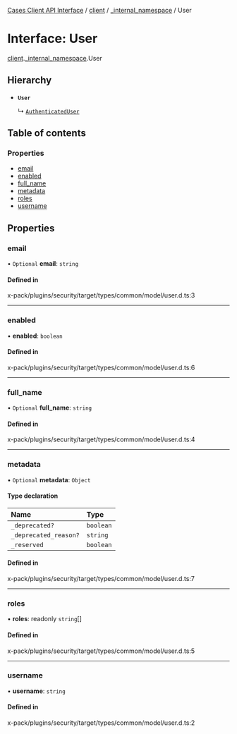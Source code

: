 [Cases Client API Interface](../README.md) / [client](../modules/client.md) / [\_internal\_namespace](../modules/client._internal_namespace.md) / User

# Interface: User

[client](../modules/client.md).[_internal_namespace](../modules/client._internal_namespace.md).User

## Hierarchy

- **`User`**

  ↳ [`AuthenticatedUser`](client._internal_namespace.AuthenticatedUser.md)

## Table of contents

### Properties

- [email](client._internal_namespace.User.md#email)
- [enabled](client._internal_namespace.User.md#enabled)
- [full\_name](client._internal_namespace.User.md#full_name)
- [metadata](client._internal_namespace.User.md#metadata)
- [roles](client._internal_namespace.User.md#roles)
- [username](client._internal_namespace.User.md#username)

## Properties

### email

• `Optional` **email**: `string`

#### Defined in

x-pack/plugins/security/target/types/common/model/user.d.ts:3

___

### enabled

• **enabled**: `boolean`

#### Defined in

x-pack/plugins/security/target/types/common/model/user.d.ts:6

___

### full\_name

• `Optional` **full\_name**: `string`

#### Defined in

x-pack/plugins/security/target/types/common/model/user.d.ts:4

___

### metadata

• `Optional` **metadata**: `Object`

#### Type declaration

| Name | Type |
| :------ | :------ |
| `_deprecated?` | `boolean` |
| `_deprecated_reason?` | `string` |
| `_reserved` | `boolean` |

#### Defined in

x-pack/plugins/security/target/types/common/model/user.d.ts:7

___

### roles

• **roles**: readonly `string`[]

#### Defined in

x-pack/plugins/security/target/types/common/model/user.d.ts:5

___

### username

• **username**: `string`

#### Defined in

x-pack/plugins/security/target/types/common/model/user.d.ts:2
